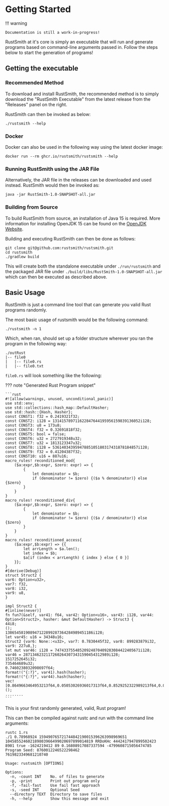 # Getting Started

!!! warning

    Documentation is still a work-in-progress!

RustSmith at it's core is simply an executable that will run and generate programs based on command-line arguments passed in. Follow the steps below to start the generation of programs!

## Getting the executable

### Recommended Method

To download and install RustSmith, the recommended method is to simply download the "RustSmith
Executable" from the latest release from the "Releases" panel on the right.

RustSmith can then be invoked as below:

```shell
./rustsmith --help
```

### Docker

Docker can also be used in the following way using the latest docker image:

```shell
docker run --rm ghcr.io/rustsmith/rustsmith --help
```

### Running RustSmith using the JAR File

Alternatively, the JAR file in the releases can be downloaded and used instead. RustSmith would then
be invoked as:

```shell
java -jar RustSmith-1.0-SNAPSHOT-all.jar
```

### Building from Source

To build RustSmith from source, an installation of Java 15 is required. More information for
installing OpenJDK 15 can be found on the [OpenJDK Website](https://openjdk.java.net).

Building and executing RustSmith can then be done as follows:

```shell
git clone git@github.com:rustsmith/rustsmith.git
cd rustsmith
./gradlew build
```

This will create both the standalone executable under `./run/rustsmith` and the packaged JAR file
under `./build/libs/RustSmith-1.0-SNAPSHOT-all.jar` which can then be executed as described above.

## Basic Usage

RustSmith is just a command line tool that can generate you valid Rust programs randomly.

The most basic usage of rustsmith would be the following command:

```shell
./rustsmith -n 1
```

Which, when ran, should set up a folder structure wherever you ran the program in the following way:

```shell
./outRust
|-- file0
|   |-- file0.rs
|   |-- file0.txt
```

`file0.rs` will look something like the following:
 
??? note "Generated Rust Program snippet"

    ```rust
    #![allow(warnings, unused, unconditional_panic)]
    use std::env;
    use std::collections::hash_map::DefaultHasher;
    use std::hash::{Hash, Hasher};
    const CONST1: f32 = 0.2419321f32;
    const CONST2: i128 = 131415789711622847644195956159839136052i128;
    const CONST3: u8 = 173u8;
    const CONST4: f32 = 0.32691818f32;
    const CONST5: bool = false;
    const CONST6: u32 = 2727919348u32;
    const CONST7: u32 = 1813123347u32;
    const CONST8: i128 = 53614034395947885105180317431878184857i128;
    const CONST9: f32 = 0.41204387f32;
    const CONST10: u16 = 887u16;
    macro_rules! reconditioned_mod{
        ($a:expr,$b:expr, $zero: expr) => {
            {
                let denominator = $b;
                if (denominator != $zero) {($a % denominator)} else {$zero}
            }
        }
    }
    macro_rules! reconditioned_div{
        ($a:expr,$b:expr, $zero: expr) => {
            {
                let denominator = $b;
                if (denominator != $zero) {($a / denominator)} else {$zero}
            }
        }
    }
    macro_rules! reconditioned_access{
        ($a:expr,$b:expr) => {{
            let arrLength = $a.len();
            let index = $b;
            $a[if (index < arrLength) { index } else { 0 }]
        }};
    }
    #[derive(Debug)]
    struct Struct2 {
    var6: Option<u32>,
    var7: f32,
    var8: i32,
    var9: u8,
    }

    impl Struct2 {
    #[inline(never)]
    fn fun7(&self, var41: f64, var42: Option<u16>, var43: i128, var44: Option<Struct2>, hasher: &mut DefaultHasher) -> Struct3 {
    44i8;
    ();
    138654581908947122899287364284989451186i128;
    let var45: u16 = 34348u16;
    Struct2 {var6: None::<u32>, var7: 0.7830445f32, var8: 899283879i32, var9: 227u8,};
    let mut var46: i128 = 74743375548520924870409283084422405671i128;
    var46 = 28713462321172602643073431590454312989i128;
    1517252645i32;
    735464689u32;
    0.7460238032098697f64;
    format!("{:?}", var41).hash(hasher);
    format!("{:?}", var44).hash(hasher);
    vec![0.8649663464953213f64,0.05053026936017313f64,0.8529252322989213f64,0.0075586315580329355f64];
    ();
    ........
    ```

This is your first randomly generated, valid, Rust program!

This can then be compiled against rustc and run with the command line arguments:

```shell
rustc 1.rs
./1 0.78968924 159490765721744842190015396263998969651 104585524602189803966499020697899014819 RRDoKHc 4442417947899502423 8901 true -1624219412 89 0.16808917087337594 -4799608715056474785
Program Seed: 8760012246522298462
7619823349681210740
```

```shell
Usage: rustsmith [OPTIONS]

Options:
  -n, -count INT    No. of files to generate
  -p, -print        Print out program only
  -f, -fail-fast    Use fail fast approach
  -s, -seed INT     Optional Seed
  --directory TEXT  Directory to save files
  -h, --help        Show this message and exit
```
